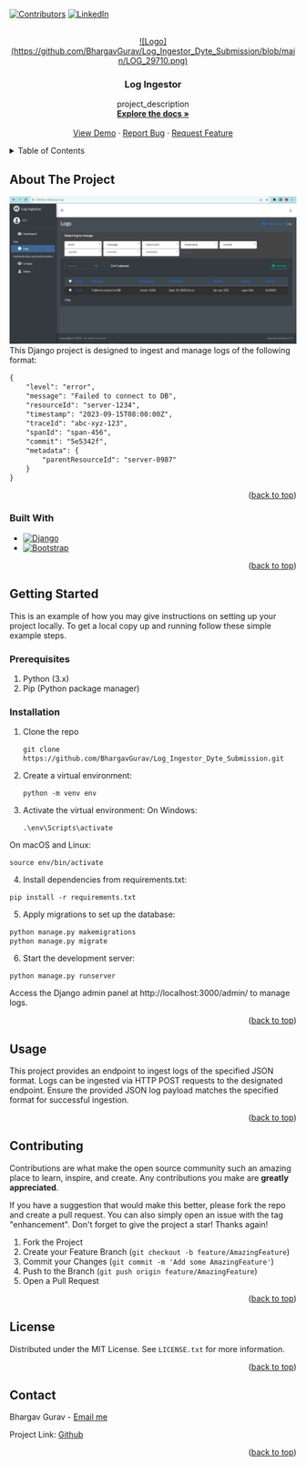 <!-- Improved compatibility of back to top link: See: https://github.com/othneildrew/Best-README-Template/pull/73 -->
<a name="readme-top"></a>
<!--
*** Thanks for checking out the Best-README-Template. If you have a suggestion
*** that would make this better, please fork the repo and create a pull request
*** or simply open an issue with the tag "enhancement".
*** Don't forget to give the project a star!
*** Thanks again! Now go create something AMAZING! :D
-->



<!-- PROJECT SHIELDS -->
<!--
*** I'm using markdown "reference style" links for readability.
*** Reference links are enclosed in brackets [ ] instead of parentheses ( ).
*** See the bottom of this document for the declaration of the reference variables
*** for contributors-url, forks-url, etc. This is an optional, concise syntax you may use.
*** https://www.markdownguide.org/basic-syntax/#reference-style-links
-->
[![Contributors][contributors-shield]][contributors-url]
[![LinkedIn][linkedin-shield]](https://www.linkedin.com/in/bhargav-gurav-380992224/)



<!-- PROJECT LOGO -->
<br />
<div align="center">
  <a href="https://github.com/BhargavGurav/Log_Ingestor_Dyte_Submission">
    ![Logo](https://github.com/BhargavGurav/Log_Ingestor_Dyte_Submission/blob/main/LOG_29710.png)
  </a>

<h3 align="center">Log Ingestor</h3>

  <p align="center">
    project_description
    <br />
    <a href="https://github.com/BhargavGurav/Log_Ingestor_Dyte_Submission"><strong>Explore the docs »</strong></a>
    <br />
    <br />
    <a href="[https://github.com/github_username/repo_name](https://github.com/BhargavGurav/Log_Ingestor_Dyte_Submission)">View Demo</a>
    ·
    <a href="[https://github.com/github_username/repo_name](https://github.com/BhargavGurav/Log_Ingestor_Dyte_Submission)/issues">Report Bug</a>
    ·
    <a href="[https://github.com/github_username/repo_name](https://github.com/BhargavGurav/Log_Ingestor_Dyte_Submission)/issues">Request Feature</a>
  </p>
</div>



<!-- TABLE OF CONTENTS -->
<details>
  <summary>Table of Contents</summary>
  <ol>
    <li>
      <a href="#about-the-project">About The Project</a>
      <ul>
        <li><a href="#built-with">Built With</a></li>
      </ul>
    </li>
    <li>
      <a href="#getting-started">Getting Started</a>
      <ul>
        <li><a href="#prerequisites">Prerequisites</a></li>
        <li><a href="#installation">Installation</a></li>
      </ul>
    </li>
    <li><a href="#usage">Usage</a></li>
    <li><a href="#roadmap">Roadmap</a></li>
    <li><a href="#contributing">Contributing</a></li>
    <li><a href="#license">License</a></li>
    <li><a href="#contact">Contact</a></li>
    <li><a href="#acknowledgments">Acknowledgments</a></li>
  </ol>
</details>



<!-- ABOUT THE PROJECT -->
## About The Project

![Product Name Screen Shot](https://github.com/BhargavGurav/Log_Ingestor_Dyte_Submission/blob/main/Screenshot%20(252).png)
This Django project is designed to ingest and manage logs of the following format:
```
{
	"level": "error",
	"message": "Failed to connect to DB",
    "resourceId": "server-1234",
	"timestamp": "2023-09-15T08:00:00Z",
	"traceId": "abc-xyz-123",
    "spanId": "span-456",
    "commit": "5e5342f",
    "metadata": {
        "parentResourceId": "server-0987"
    }
}

```
<p align="right">(<a href="#readme-top">back to top</a>)</p>



### Built With

* [![Django][djangoproject.com]](https://www.djangoproject.com/)
* [![Bootstrap][Bootstrap.com]][Bootstrap-url]


<p align="right">(<a href="#readme-top">back to top</a>)</p>



<!-- GETTING STARTED -->
## Getting Started

This is an example of how you may give instructions on setting up your project locally.
To get a local copy up and running follow these simple example steps.

### Prerequisites

1. Python (3.x)
2. Pip (Python package manager)


### Installation

1. Clone the repo
   ```
   git clone https://github.com/BhargavGurav/Log_Ingestor_Dyte_Submission.git
   ```
2. Create a virtual environment:
   ```
   python -m venv env
   ```
3. Activate the virtual environment:
  On Windows:
   ```
   .\env\Scripts\activate
   ```

On macOS and Linux:
```
source env/bin/activate
```

4. Install dependencies from requirements.txt:
```
pip install -r requirements.txt
```

5. Apply migrations to set up the database:
```
python manage.py makemigrations
python manage.py migrate
```

6. Start the development server:
```
python manage.py runserver
```

Access the Django admin panel at http://localhost:3000/admin/ to manage logs.
<p align="right">(<a href="#readme-top">back to top</a>)</p>



<!-- USAGE EXAMPLES -->
## Usage

This project provides an endpoint to ingest logs of the specified JSON format. Logs can be ingested via HTTP POST requests to the designated endpoint. Ensure the provided JSON log payload matches the specified format for successful ingestion.


<p align="right">(<a href="#readme-top">back to top</a>)</p>



<!-- CONTRIBUTING -->
## Contributing

Contributions are what make the open source community such an amazing place to learn, inspire, and create. Any contributions you make are **greatly appreciated**.

If you have a suggestion that would make this better, please fork the repo and create a pull request. You can also simply open an issue with the tag "enhancement".
Don't forget to give the project a star! Thanks again!

1. Fork the Project
2. Create your Feature Branch (`git checkout -b feature/AmazingFeature`)
3. Commit your Changes (`git commit -m 'Add some AmazingFeature'`)
4. Push to the Branch (`git push origin feature/AmazingFeature`)
5. Open a Pull Request

<p align="right">(<a href="#readme-top">back to top</a>)</p>



<!-- LICENSE -->
## License

Distributed under the MIT License. See `LICENSE.txt` for more information.

<p align="right">(<a href="#readme-top">back to top</a>)</p>



<!-- CONTACT -->
## Contact

Bhargav Gurav - [Email me](guravbhargav09@gmail.com)

Project Link: [Github](https://github.com/BhargavGurav/Log_Ingestor_Dyte_Submission)

<p align="right">(<a href="#readme-top">back to top</a>)</p>




<!-- MARKDOWN LINKS & IMAGES -->
<!-- https://www.markdownguide.org/basic-syntax/#reference-style-links -->
[contributors-shield]: https://img.shields.io/github/contributors/BhargavGurav/Log_Ingestor_Dyte_Submission.svg?style=for-the-badge
[contributors-url]: https://github.com/BhargavGurav

[linkedin-shield]: https://img.shields.io/badge/-LinkedIn-black.svg?style=for-the-badge&logo=linkedin&colorB=555
[linkedin-url]: https://linkedin.com/in/linkedin_username


[Bootstrap.com]: https://img.shields.io/badge/Bootstrap-563D7C?style=for-the-badge&logo=bootstrap&logoColor=white
[Bootstrap-url]: https://getbootstrap.com
[djangoproject.com]: https://img.shields.io/badge/Django-1d3b0c?style=for-the-badge&logo=django&logoColor=white
[Django-url]: https://www.djangoproject.com/
